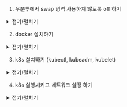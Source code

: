
1. 우분투에서 swap 영역 사용하지 않도록 off 하기
<details>
<summary>접기/펼치기</summary>
<div markdown="1">

```sh
sudo su    

swapoff -a    

echo 0 > /proc/sys/vm/swappiness    

sed -e '/swap/ s/^#*/#/' -i /etc/fstab    

exit    

```

</div>
</details>

2. docker 설치하기
<details>
<summary>접기/펼치기</summary>
<div markdown="1">

```sh
sudo apt-get update 

sudo apt-get install -y \
    ca-certificates \
    curl \
    gnupg \
    lsb-release 
    
curl -fsSL https://download.docker.com/linux/ubuntu/gpg | sudo gpg --dearmor -o /usr/share/keyrings/docker-archive-keyring.gpg 

echo \
  "deb [arch=$(dpkg --print-architecture) signed-by=/usr/share/keyrings/docker-archive-keyring.gpg] https://download.docker.com/linux/ubuntu \
  $(lsb_release -cs) stable" | sudo tee /etc/apt/sources.list.d/docker.list > /dev/null 
  
sudo apt-get update 

sudo apt-get install -y docker-ce docker-ce-cli containerd.io 

sudo mkdir /etc/docker 

cat <<EOF | sudo tee /etc/docker/daemon.json
{
  "exec-opts": ["native.cgroupdriver=systemd"],
  "log-driver": "json-file",
  "log-opts": {
    "max-size": "100m"
  },
  "storage-driver": "overlay2"
}
EOF

sudo systemctl enable docker 

sudo systemctl daemon-reload 

sudo systemctl restart docker 
```
</div>
</details>

3. k8s 설치하기 (kubectl, kubeadm, kubelet)
<details>
<summary>접기/펼치기</summary>
<div markdown="1">

```sh

sudo apt-get update 

sudo apt-get install -y apt-transport-https 

sudo curl -fsSLo /usr/share/keyrings/kubernetes-archive-keyring.gpg https://packages.cloud.google.com/apt/doc/apt-key.gpg 

echo "deb [signed-by=/usr/share/keyrings/kubernetes-archive-keyring.gpg] https://apt.kubernetes.io/ kubernetes-xenial main" | sudo tee /etc/apt/sources.list.d/kubernetes.list 

sudo apt-get update 

sudo apt-get install -y kubelet kubeadm kubectl 

sudo apt-mark hold kubelet kubeadm kubectl 


```

</div>
</details>

4. k8s 실행시키고 네트워크 설정 하기
<details>
<summary>접기/펼치기</summary>
<div markdown="1">

```sh


### master node 만
sudo kubeadm init 

mkdir -p $HOME/.kube
sudo cp -i /etc/kubernetes/admin.conf $HOME/.kube/config
sudo chown $(id -u):$(id -g) $HOME/.kube/config

kubectl apply -f "https://cloud.weave.works/k8s/net?k8s-version=$(kubectl version | base64 | tr -d '\n')"

### worker node 만 (master node 에서 kubeadm init 시에 나오는 join 커멘드)
sudo kubeadm join <master node ec2 프라이빗 ipv4 주소>:6443 --token <token값> \
	--discovery-token-ca-cert-hash sha256:<hash값> 


```

</div>
</details>
